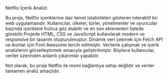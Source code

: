 Netflix İçerik Analizi

Bu proje, Netflix içeriklerine dair temel istatistikleri gösteren interaktif bir web uygulamasıdır. Kullanıcılar, ülkeler, türler, yönetmenler ve oyuncular bazında içeriklere hızlıca göz atabilir ve en son eklenenleri listede görebilir.Projede HTML, CSS ve JavaScript kullanılarak modern ve responsive bir tasarım oluşturulmuştur. Dinamik veri çekmek için Fetch API ve ikonlar için Font Awesome tercih edilmiştir. Verilerle çalışmak ve içerik analizlerini görselleştirmek amacıyla geliştirilmiştir. Böylece kullanıcılar, veriler üzerinden anlamlı çıkarımlar yapabilir.

Not olarak, bu proje Netflix ile resmi bağlantıya sahip değildir ve veriler tamamen analiz amaçlıdır.